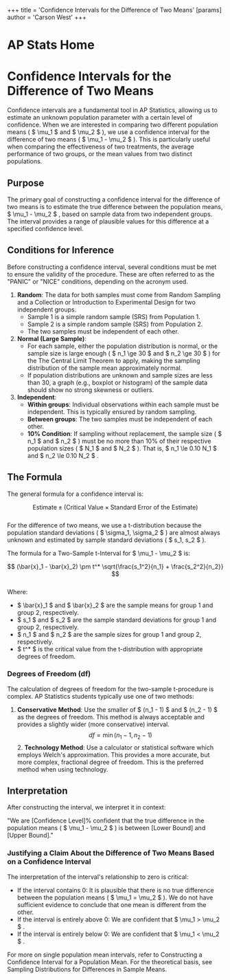 +++
 title = 'Confidence Intervals for the Difference of Two Means'
[params]
	author = 'Carson West'
+++
# AP Stats Home
# Confidence Intervals for the Difference of Two Means

Confidence intervals are a fundamental tool in AP Statistics, allowing us to estimate an unknown population parameter with a certain level of confidence. When we are interested in comparing two different population means ( $ \mu_1 $  and  $ \mu_2 $ ), we use a confidence interval for the difference of two means ( $ \mu_1 - \mu_2 $ ). This is particularly useful when comparing the effectiveness of two treatments, the average performance of two groups, or the mean values from two distinct populations.

## Purpose

The primary goal of constructing a confidence interval for the difference of two means is to estimate the true difference between the population means,  $ \mu_1 - \mu_2 $ , based on sample data from two independent groups. The interval provides a range of plausible values for this difference at a specified confidence level.

## Conditions for Inference

Before constructing a confidence interval, several conditions must be met to ensure the validity of the procedure. These are often referred to as the "PANIC" or "NICE" conditions, depending on the acronym used.

1.  **Random**: The data for both samples must come from Random Sampling and a Collection or Introduction to Experimental Design for two independent groups.
    *   Sample 1 is a simple random sample (SRS) from Population 1.
    *   Sample 2 is a simple random sample (SRS) from Population 2.
    *   The two samples must be independent of each other.
2.  **Normal (Large Sample)**:
    *   For each sample, either the population distribution is normal, or the sample size is large enough ( $ n_1 \ge 30 $  and  $ n_2 \ge 30 $ ) for the The Central Limit Theorem to apply, making the sampling distribution of the sample mean approximately normal.
    *   If population distributions are unknown and sample sizes are less than 30, a graph (e.g., boxplot or histogram) of the sample data should show no strong skewness or outliers.
3.  **Independent**:
    *   **Within groups**: Individual observations within each sample must be independent. This is typically ensured by random sampling.
    *   **Between groups**: The two samples must be independent of each other.
    *   **10% Condition**: If sampling without replacement, the sample size ( $ n_1 $  and  $ n_2 $ ) must be no more than 10% of their respective population sizes ( $ N_1 $  and  $ N_2 $ ). That is,  $ n_1 \le 0.10 N_1 $  and  $ n_2 \le 0.10 N_2 $ .

## The Formula

The general formula for a confidence interval is:

 $$  \text{Estimate} \pm (\text{Critical Value} \times \text{Standard Error of the Estimate})  $$  
For the difference of two means, we use a t-distribution because the population standard deviations ( $ \sigma_1, \sigma_2 $ ) are almost always unknown and estimated by sample standard deviations ( $ s_1, s_2 $ ).

The formula for a Two-Sample t-Interval for  $ \mu_1 - \mu_2 $  is:

 $$  (\bar{x}_1 - \bar{x}_2) \pm t^* \sqrt{\frac{s_1^2}{n_1} + \frac{s_2^2}{n_2}}  $$  
Where:
*    $ \bar{x}_1 $  and  $ \bar{x}_2 $  are the sample means for group 1 and group 2, respectively.
*    $ s_1 $  and  $ s_2 $  are the sample standard deviations for group 1 and group 2, respectively.
*    $ n_1 $  and  $ n_2 $  are the sample sizes for group 1 and group 2, respectively.
*    $ t^* $  is the critical value from the t-distribution with appropriate degrees of freedom.

### Degrees of Freedom (df)

The calculation of degrees of freedom for the two-sample t-procedure is complex. AP Statistics students typically use one of two methods:

1.  **Conservative Method**: Use the smaller of  $ (n_1 - 1) $  and  $ (n_2 - 1) $  as the degrees of freedom. This method is always acceptable and provides a slightly wider (more conservative) interval.
     $$  df = \min(n_1 - 1, n_2 - 1)  $$  2.  **Technology Method**: Use a calculator or statistical software which employs Welch's approximation. This provides a more accurate, but more complex, fractional degree of freedom. This is the preferred method when using technology.

## Interpretation

After constructing the interval, we interpret it in context:

"We are [Confidence Level]% confident that the true difference in the population means ( $ \mu_1 - \mu_2 $ ) is between [Lower Bound] and [Upper Bound]."

### Justifying a Claim About the Difference of Two Means Based on a Confidence Interval

The interpretation of the interval's relationship to zero is critical:
*   If the interval contains 0: It is plausible that there is no true difference between the population means ( $ \mu_1 = \mu_2 $ ). We do not have sufficient evidence to conclude that one mean is different from the other.
*   If the interval is entirely above 0: We are confident that  $ \mu_1 > \mu_2 $ .
*   If the interval is entirely below 0: We are confident that  $ \mu_1 < \mu_2 $ .

For more on single population mean intervals, refer to Constructing a Confidence Interval for a Population Mean. For the theoretical basis, see Sampling Distributions for Differences in Sample Means.